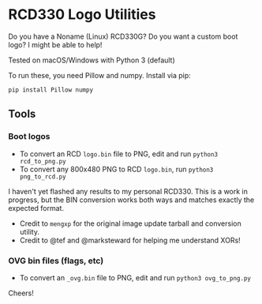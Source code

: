 # RCD330 Logo Utilities

Do you have a Noname (Linux) RCD330G? Do you want a custom boot logo? I might be able to help!

Tested on macOS/Windows with Python 3 (default)

To run these, you need Pillow and numpy. Install via pip:

`pip install Pillow numpy`

## Tools

### Boot logos

* To convert an RCD `logo.bin` file to PNG, edit and run `python3 rcd_to_png.py`
* To convert any 800x480 PNG to RCD `logo.bin`, run `python3 png_to_rcd.py`

I haven't yet flashed any results to my personal RCD330. This is a work in progress, but the BIN conversion works both ways and matches exactly the expected format.

- Credit to `mengxp` for the original image update tarball and conversion utility.
- Credit to @tef and @marksteward for helping me understand XORs!

### OVG bin files (flags, etc)

* To convert an `_ovg.bin` file to PNG, edit and run `python3 ovg_to_png.py`

Cheers!
